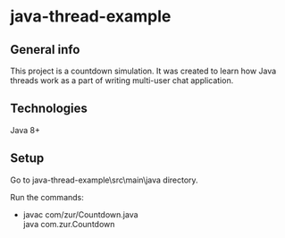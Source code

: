 # java-thread-example

## General info
This project is a countdown simulation. It was created to learn how Java threads work as a part of writing multi-user chat application.

## Technologies
Java 8+

## Setup
Go to java-thread-example\src\main\java directory.<br>

Run the commands:

<ul>
    <li>
    javac com/zur/Countdown.java<br>
    java com.zur.Countdown
    </li>
</ul>
